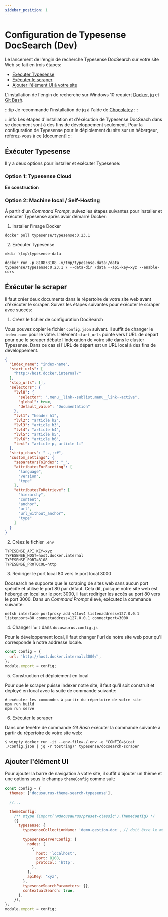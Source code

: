 ```yaml
---
sidebar_position: 1
---
```


# Configuration de Typesense DocSearch (Dev)

Le lancement de l'engin de recherche Typesense DocSearch sur votre site Web se fait en trois étapes:
- [Éxécuter Typesense](./recherche-config-dev.md#éxécuter-typesense)
- [Éxécuter le scraper](./recherche-config-dev.md#éxécuter-le-scraper)
- [Ajouter l'élément UI à votre site](./recherche-config-dev.md#ajouter-lélément-ui)

L'installation de l'engin de recherche sur Windows 10 requiert [Docker](https://docs.docker.com/get-docker/), [jq](https://stedolan.github.io/jq/download/) et [Git Bash](https://git-scm.com/downloads).

:::tip
Je recommande l'installation de jq à l'aide de [Chocolatey](https://chocolatey.org/install#install-step2)
:::

:::info
Les étapes d'installation et d'éxécution de Typesense DocSeach dans se document sont à des fins de développement seulement. Pour la configuration de Typesense pour le déploiement du site sur un hébergeur, référez-vous à ce [document]
:::

## Éxécuter Typesense

Il y a deux options pour installer et exécuter Typesense:

### Option 1: Typesense Cloud

**En construction**

### Option 2: Machine local / Self-Hosting

À partir d'un _Command Prompt_, suivez les étapes suivantes pour installer et exécuter Typesense après avoir démarré Docker:

1. Installer l'image Docker
```
docker pull typesense/typesense:0.23.1
```

2. Exécuter Typesense
```
mkdir \tmp\typesense-data

docker run -p 8108:8108 -v/tmp/typesense-data:/data typesense/typesense:0.23.1 \ --data-dir /data --api-key=xyz --enable-cors
```

## Éxécuter le scraper

Il faut créer deux documents dans le répertoire de votre site web avant d'éxécuter le scraper. Suivez les étapes suivantes pour exécuter le scraper avec succès:

1. Créez le fichier de configuration DocSearch

Vous pouvez copier le fichier `config.json` suivant. Il suffit de changer le `index-name` pour le vôtre. L'élément `start_urls` pointe vers l'URL de départ pour que le scraper débute l'indexation de votre site dans le cluster Typesense. Dans ce cas si l'URL de départ est un URL local à des fins de développement.

```json title="config.json"
{
  "index_name": "index-name",
  "start_urls": [
    "http://host.docker.internal/"
  ],
  "stop_urls": [],
  "selectors": {
    "lvl0": {
      "selector": ".menu__link--sublist.menu__link--active",
      "global": true,
      "default_value": "Documentation"
    },
    "lvl1": "header h1",
    "lvl2": "article h2",
    "lvl3": "article h3",
    "lvl4": "article h4",
    "lvl5": "article h5",
    "lvl6": "article h6",
    "text": "article p, article li"
  },
  "strip_chars": " .,;:#",
  "custom_settings": {
    "separatorsToIndex": "_",
    "attributesForFaceting": [
      "language",
      "version",
      "type"
    ],
    "attributesToRetrieve": [
      "hierarchy",
      "content",
      "anchor",
      "url",
      "url_without_anchor",
      "type"
    ]
  }
}
```

2. Créez le fichier `.env`
```title=".env"
TYPESENSE_API_KEY=xyz
TYPESENSE_HOST=host.docker.internal
TYPESENSE_PORT=8108
TYPESENSE_PROTOCOL=http
```

3. Rediriger le port local 80 vers le port local 3000

Docsearch ne supporte que le scraping de sites web sans aucun port spécifé et utilise le port 80 par défaut. Cela dit, puisque notre site web est hébergé en local sur le port 3000, il faut rediriger les accès au port 80 vers le port 3000. Dans un _Command Prompt_ élevé, exécutez la commande suivante:

```
netsh interface portproxy add v4tov4 listenaddress=127.0.0.1 listenport=80 connectaddress=127.0.0.1 connectport=3000
```

4. Changer l'`url` dans `docusaurus.config.js`

Pour le développement local, il faut changer l'url de notre site web pour qu'il corresponde à notre addresse locale.

```js title:"docusaurus.config.js"
const config = {
  url: 'http://host.docker.internal:3000/',
};
module.export = config;
```

5. Construction et déploiement en local

Pour que le scraper puisse indexer notre site, il faut qu'il soit construit et déployé en local avec la suite de commande suivante:

```
# exécuter les commandes à partir du répertoire de votre site
npm run build
npm run serve
```

6. Exécuter le scraper

Dans une fenêtre de commande _Git Bash_ exécuter la commande suivante à partir du répertoire de votre site web:

```
$ winpty docker run -it --env-file=./.env -e "CONFIG=$(cat ./config.json | jq -r tostring)" typesense/docsearch-scraper
```

## Ajouter l'élément UI

Pour ajouter la barre de navigation à votre site, il suffit d'ajouter un thème et une options sous le champs `themeConfig` comme suit:

```js title:"docusaurus.config"
const config = {
  themes: ['docusaurus-theme-search-typesense'],
  
  //...

  themeConfig:
    /** @type {import('@docusaurus/preset-classic').ThemeConfig} */
    ({
      typesense: {
        typesenseCollectionName: 'demo-gestion-doc', // doit être le même nom que index_name dans le fichier config.json
        
        typesenseServerConfig: {
          nodes: [
            {
              host: 'localhost',
              port: 8108,
              protocol: 'http',
            },
          ],
          apiKey: 'xyz',
        },
        typesenseSearchParameters: {},
        contextualSearch: true,
      },
    }),
};
module.export = config;
```